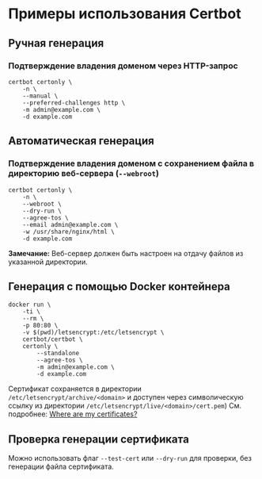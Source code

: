 # Примеры использования Certbot

## Ручная генерация

### Подтверждение владения доменом через HTTP-запрос

```shell
certbot certonly \
	-n \
	--manual \
	--preferred-challenges http \
	-m admin@example.com \
	-d example.com
```

## Автоматическая генерация

### Подтверждение владения доменом с сохранением файла в директорию веб-сервера (`--webroot`)

```shell
certbot certonly \
	-n \
	--webroot \
	--dry-run \
	--agree-tos \
	--email admin@example.com \
	-w /usr/share/nginx/html \
	-d example.com
```

**Замечание:** Веб-сервер должен быть настроен на отдачу файлов из указанной директории.


## Генерация с помощью Docker контейнера


```shell
docker run \
	-ti \
	--rm \
	-p 80:80 \
	-v $(pwd)/letsencrypt:/etc/letsencrypt \
	certbot/certbot \
	certonly \
		--standalone
		--agree-tos \
		-m admin@example.com \
		-d example.com
```


Сертификат сохраняется в директории `/etc/letsencrypt/archive/<domain>` и доступен через символическую ссылку из директории `/etc/letsencrypt/live/<domain>/cert.pem`)
См. подробнее: [Where are my certificates?](https://certbot.eff.org/docs/using.html#where-are-my-certificates)


## Проверка генерации сертификата

Можно использовать флаг `--test-cert` или `--dry-run` для проверки, без генерации файла сертификата.
